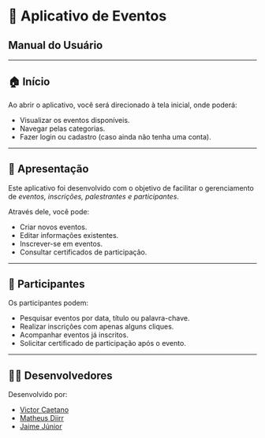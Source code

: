 # 📱 Aplicativo de Eventos  
## Manual do Usuário

---

## 🏠 Início

Ao abrir o aplicativo, você será direcionado à tela inicial, onde poderá:

- Visualizar os eventos disponíveis.
- Navegar pelas categorias.
- Fazer login ou cadastro (caso ainda não tenha uma conta).

---

## 🎯 Apresentação

Este aplicativo foi desenvolvido com o objetivo de facilitar o gerenciamento de *eventos, inscrições, palestrantes e participantes*.

Através dele, você pode:

- Criar novos eventos.
- Editar informações existentes.
- Inscrever-se em eventos.
- Consultar certificados de participação.

---

## 👥 Participantes

Os participantes podem:

- Pesquisar eventos por data, título ou palavra-chave.
- Realizar inscrições com apenas alguns cliques.
- Acompanhar eventos já inscritos.
- Solicitar certificado de participação após o evento.

---

## 👨‍💻 Desenvolvedores

Desenvolvido por:

- [Victor Caetano](https://github.com/victorcaetano2025)  
- [Matheus Diirr](https://github.com/davs22)
- [Jaime Júnior](https://github.com/okanjota)
